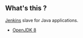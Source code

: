 What's this ?
-------------
[Jenkins](http://jenkins-ci.org/) slave for Java applications.

*   [OpenJDK 8](http://openjdk.java.net/)
